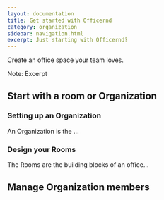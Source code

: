 ```yaml
---
layout: documentation
title: Get started with Officernd
category: organization
sidebar: navigation.html
excerpt: Just starting with Officernd?
---
```


Create an office space your team loves.

<aside class="excerpt">
  Note: Excerpt
</aside>


## Start with a room or Organization

### Setting up an Organization

An Organization is the ...

### Design your Rooms

The Rooms are the building blocks of an office...

## Manage Organization members